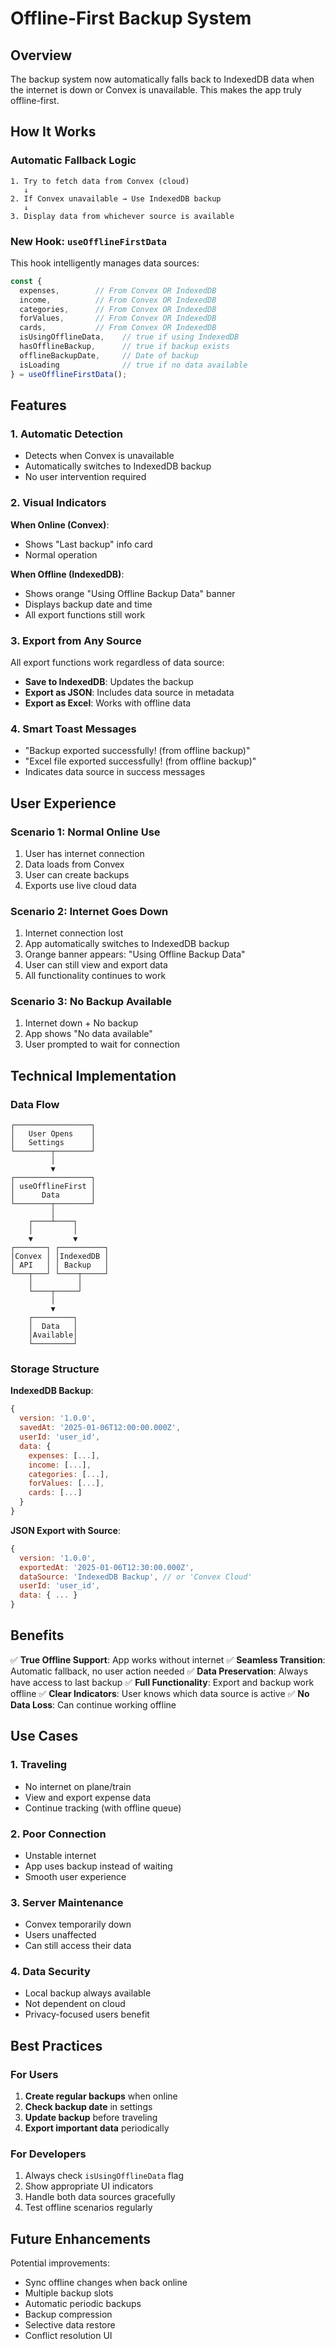 # Offline-First Backup System

## Overview
The backup system now automatically falls back to IndexedDB data when the internet is down or Convex is unavailable. This makes the app truly offline-first.

## How It Works

### Automatic Fallback Logic

```
1. Try to fetch data from Convex (cloud)
   ↓
2. If Convex unavailable → Use IndexedDB backup
   ↓
3. Display data from whichever source is available
```

### New Hook: `useOfflineFirstData`

This hook intelligently manages data sources:

```typescript
const {
  expenses,        // From Convex OR IndexedDB
  income,          // From Convex OR IndexedDB
  categories,      // From Convex OR IndexedDB
  forValues,       // From Convex OR IndexedDB
  cards,           // From Convex OR IndexedDB
  isUsingOfflineData,    // true if using IndexedDB
  hasOfflineBackup,      // true if backup exists
  offlineBackupDate,     // Date of backup
  isLoading              // true if no data available
} = useOfflineFirstData();
```

## Features

### 1. Automatic Detection
- Detects when Convex is unavailable
- Automatically switches to IndexedDB backup
- No user intervention required

### 2. Visual Indicators
**When Online (Convex)**:
- Shows "Last backup" info card
- Normal operation

**When Offline (IndexedDB)**:
- Shows orange "Using Offline Backup Data" banner
- Displays backup date and time
- All export functions still work

### 3. Export from Any Source
All export functions work regardless of data source:
- **Save to IndexedDB**: Updates the backup
- **Export as JSON**: Includes data source in metadata
- **Export as Excel**: Works with offline data

### 4. Smart Toast Messages
- "Backup exported successfully! (from offline backup)"
- "Excel file exported successfully! (from offline backup)"
- Indicates data source in success messages

## User Experience

### Scenario 1: Normal Online Use
1. User has internet connection
2. Data loads from Convex
3. User can create backups
4. Exports use live cloud data

### Scenario 2: Internet Goes Down
1. Internet connection lost
2. App automatically switches to IndexedDB backup
3. Orange banner appears: "Using Offline Backup Data"
4. User can still view and export data
5. All functionality continues to work

### Scenario 3: No Backup Available
1. Internet down + No backup
2. App shows "No data available"
3. User prompted to wait for connection

## Technical Implementation

### Data Flow

```
┌─────────────────┐
│   User Opens    │
│   Settings      │
└────────┬────────┘
         │
         ▼
┌─────────────────┐
│ useOfflineFirst │
│      Data       │
└────────┬────────┘
         │
    ┌────┴────┐
    │         │
    ▼         ▼
┌───────┐ ┌──────────┐
│Convex │ │IndexedDB │
│ API   │ │ Backup   │
└───┬───┘ └────┬─────┘
    │          │
    └────┬─────┘
         │
         ▼
    ┌─────────┐
    │  Data   │
    │Available│
    └─────────┘
```

### Storage Structure

**IndexedDB Backup**:
```javascript
{
  version: '1.0.0',
  savedAt: '2025-01-06T12:00:00.000Z',
  userId: 'user_id',
  data: {
    expenses: [...],
    income: [...],
    categories: [...],
    forValues: [...],
    cards: [...]
  }
}
```

**JSON Export with Source**:
```javascript
{
  version: '1.0.0',
  exportedAt: '2025-01-06T12:30:00.000Z',
  dataSource: 'IndexedDB Backup', // or 'Convex Cloud'
  userId: 'user_id',
  data: { ... }
}
```

## Benefits

✅ **True Offline Support**: App works without internet
✅ **Seamless Transition**: Automatic fallback, no user action needed
✅ **Data Preservation**: Always have access to last backup
✅ **Full Functionality**: Export and backup work offline
✅ **Clear Indicators**: User knows which data source is active
✅ **No Data Loss**: Can continue working offline

## Use Cases

### 1. Traveling
- No internet on plane/train
- View and export expense data
- Continue tracking (with offline queue)

### 2. Poor Connection
- Unstable internet
- App uses backup instead of waiting
- Smooth user experience

### 3. Server Maintenance
- Convex temporarily down
- Users unaffected
- Can still access their data

### 4. Data Security
- Local backup always available
- Not dependent on cloud
- Privacy-focused users benefit

## Best Practices

### For Users
1. **Create regular backups** when online
2. **Check backup date** in settings
3. **Update backup** before traveling
4. **Export important data** periodically

### For Developers
1. Always check `isUsingOfflineData` flag
2. Show appropriate UI indicators
3. Handle both data sources gracefully
4. Test offline scenarios regularly

## Future Enhancements

Potential improvements:
- Sync offline changes when back online
- Multiple backup slots
- Automatic periodic backups
- Backup compression
- Selective data restore
- Conflict resolution UI
